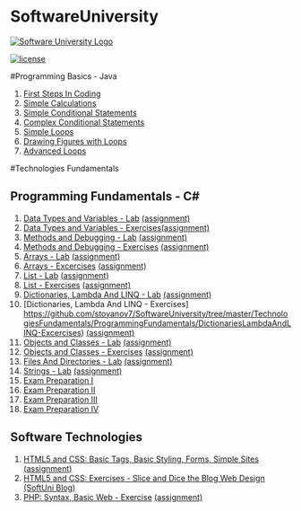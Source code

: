 # SoftwareUniversity

[![Software University Logo](http://innovationstarterbox.bg/wp-content/uploads/2016/05/Softuni_logo_trasparent.png)](https://softuni.bg)

[![license](https://img.shields.io/github/license/mashape/apistatus.svg?maxAge=2592000)](https://github.com/stoyanov7/SoftwareUniversity/blob/master/LICENSE)

#Programming Basics - Java
1. [First Steps In Coding](https://github.com/stoyanov7/SoftwareUniversity/tree/master/.ProgramingBasics/FirstStepsInCoding)
2. [Simple Calculations](https://github.com/stoyanov7/SoftwareUniversity/tree/master/.ProgramingBasics/.SimpleCalculations)
3. [Simple Conditional Statements](https://github.com/stoyanov7/SoftwareUniversity/tree/master/.ProgramingBasics/.SimpleConditionalStatements)
4. [Complex Conditional Statements](https://github.com/stoyanov7/SoftwareUniversity/tree/master/.ProgramingBasics/.ComplexConditionalStatements)
5. [Simple Loops](https://github.com/stoyanov7/SoftwareUniversity/tree/master/.ProgramingBasics/Simple-Loops)
6. [Drawing Figures with Loops](https://github.com/stoyanov7/SoftwareUniversity/tree/master/.ProgramingBasics/DrawingFiguresWithLoops)
7. [Advanced Loops](https://github.com/stoyanov7/SoftwareUniversity/tree/master/.ProgramingBasics/AdvancedLoops)

#Technologies Fundamentals
## Programming Fundamentals - C# 
1. [Data Types and Variables - Lab](https://github.com/stoyanov7/SoftwareUniversity/tree/master/TechnologiesFundamentals/ProgrammingFundamentals/DataTypesAndVariables-Lab) [(assignment)](https://docs.google.com/document/d/10fsgJC7F1JPbJGK1dGaoXBFNq15sMkoGNedyrb6-fUY/edit?usp=sharing)
2. [Data Types and Variables - Exercises](https://github.com/stoyanov7/SoftwareUniversity/tree/master/TechnologiesFundamentals/ProgrammingFundamentals/DataTypesAndVariables-Exercises)[(assignment)](https://docs.google.com/document/d/1JEkOShIWnfR-hn_zEHohziWTMrfduWUc0jscOLqGHag/edit?usp=sharing)
3. [Methods and Debugging - Lab](https://github.com/stoyanov7/SoftwareUniversity/tree/master/TechnologiesFundamentals/ProgrammingFundamentals/MethodsAndDebugging-Lab) [(assignment)](https://docs.google.com/document/d/15TakT1wFeP5UEfJ68BDMyNVEyfXeD7IIRbY5yuXAFcI/edit?usp=sharing)
4. [Methods and Debugging - Exercises](https://github.com/stoyanov7/SoftwareUniversity/tree/master/TechnologiesFundamentals/ProgrammingFundamentals/MethodsAndDebugging-Excercises) [(assignment)](https://docs.google.com/document/d/1oL-uqvZ5r0qZ__q42CQ2o52h4Qtamiik2mTZp6HIAy0/edit?usp=sharing)
5. [Arrays - Lab](https://github.com/stoyanov7/SoftwareUniversity/tree/master/TechnologiesFundamentals/ProgrammingFundamentals/ArraysAndLists-Lab) [(assignment)](https://docs.google.com/document/d/1_HRHgRF2SD3T4BjBT3z6lvSAjzMt9bm0RchvaIKxLU4/edit?usp=sharing)
6. [Arrays - Excercises](https://github.com/stoyanov7/SoftwareUniversity/tree/master/TechnologiesFundamentals/ProgrammingFundamentals/ArraysAndLists-Excercises) [(assignment)](https://docs.google.com/document/d/1dW3vhUhDxZWlw4F8wkdZ_20UgN9KV8mCAO5plPvCQqA/edit?usp=sharing)
7. [List - Lab](https://github.com/stoyanov7/SoftwareUniversity/tree/master/TechnologiesFundamentals/ProgrammingFundamentals/Lists-Lab) [(assignment)](https://docs.google.com/document/d/1hiZjJbiu952j1ZnCGzrubyLWI-v9va4IdqXTIDBPGC0/edit?usp=sharing)
8. [List - Exercises](https://github.com/stoyanov7/SoftwareUniversity/tree/master/TechnologiesFundamentals/ProgrammingFundamentals/List-Excercises) [(assignment)](https://docs.google.com/document/d/1gGT67hw-Log4uuZTGcbr_Tb0Tv3MvUgxGOvZysp_2D0/edit?usp=sharing)
9. [Dictionaries, Lambda And LINQ - Lab](https://github.com/stoyanov7/SoftwareUniversity/tree/master/TechnologiesFundamentals/ProgrammingFundamentals/DictionariesLambdaAndLINQ-Lab) [(assignment)](https://docs.google.com/document/d/1tYX5TQIA0_r9pgI_eD0VUourBED0s6m-wMn-ng9DumU/edit?usp=sharing)
10. [Dictionaries, Lambda And LINQ - Exercises] https://github.com/stoyanov7/SoftwareUniversity/tree/master/TechnologiesFundamentals/ProgrammingFundamentals/DictionariesLambdaAndLINQ-Excercises) [(assignment)](https://docs.google.com/document/d/1wxH6UdXEPVy0gUPOJrtafRrKoUl91_MCKYEjZEkoQno/edit?usp=sharing)
11. [Objects and Classes - Lab](https://github.com/stoyanov7/SoftwareUniversity/tree/master/TechnologiesFundamentals/ProgrammingFundamentals/ObjectsAndClasses-Lab) [(assignment)](https://docs.google.com/document/d/1YxjTnIM1PMCr1epW1_x-KDuqwEdTd7CtRJYclqWy7Tc/edit?usp=sharing)
12. [Objects and Classes - Exercises](https://github.com/stoyanov7/SoftwareUniversity/tree/master/TechnologiesFundamentals/ProgrammingFundamentals/ObjectsAndClasses-Exercises) [(assignment)](https://docs.google.com/document/d/1-LzAz9JiLpey7D_f_6mNz9mdTC9YEFazhmX5VRO1YnU/edit?usp=sharing)
13. [Files And Directories - Lab](https://github.com/stoyanov7/SoftwareUniversity/tree/master/TechnologiesFundamentals/ProgrammingFundamentals/FilesAndDirectories-Lab) [(assignment)](https://docs.google.com/document/d/1cL84l-mQvSpv5NqM6zYshwF5VOWArxy37sKTKsclc7I/edit?usp=sharing)
14. [Strings - Lab](https://github.com/stoyanov7/SoftwareUniversity/tree/master/TechnologiesFundamentals/ProgrammingFundamentals/Strings-Lab) [(assignment)](https://docs.google.com/document/d/1Ten7DecxrAfwAv5H47ntjRYhmZU3iPZu9vyxLKXgVYU/edit?usp=sharing)
15. [Exam Preparation I](https://github.com/stoyanov7/SoftwareUniversity/tree/master/TechnologiesFundamentals/ProgrammingFundamentals/ExamPreparationI)
16. [Exam Preparation II](https://github.com/stoyanov7/SoftwareUniversity/tree/master/TechnologiesFundamentals/ProgrammingFundamentals/ExamPreparationII)
17. [Exam Preparation III](https://github.com/stoyanov7/SoftwareUniversity/tree/master/TechnologiesFundamentals/ProgrammingFundamentals/ExamPreparationIII)
18. [Exam Preparation IV](https://github.com/stoyanov7/SoftwareUniversity/tree/master/TechnologiesFundamentals/ProgrammingFundamentals/ExamPreparationIV)

## Software Technologies
1. [HTML5 and CSS: Basic Tags, Basic Styling, Forms, Simple Sites](https://github.com/stoyanov7/SoftwareUniversity/tree/master/TechnologiesFundamentals/SoftwareTechnologies/HTML5AndCSS/BasicTagsStylingFormsSimpleSites) [(assignment)](https://docs.google.com/document/d/1faKBh1rX4cgNGRNAUMcWZuCwuBmR_8KvkC9jl3Baups/edit?usp=sharing)
2. [HTML5 and CSS: Exercises - Slice and Dice the Blog Web Design](https://github.com/stoyanov7/stoyanov7.github.io) [(SoftUni Blog)](https://stoyanov7.github.io/)
3. [PHP: Syntax, Basic Web - Exercise](https://github.com/stoyanov7/SoftwareUniversity/tree/master/TechnologiesFundamentals/SoftwareTechnologies/PHP/SyntaxBasicWeb-Exercise) [(assignment)](https://docs.google.com/document/d/1OtuL4M30seuruaTE4mlWIWnjXlzTOzpLCx1BNU_PaMo/edit?usp=sharing)
